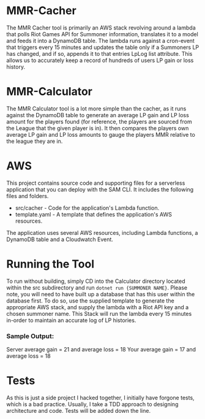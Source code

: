 # MMR-Cacher

The MMR Cacher tool is primarily an AWS stack revolving around a lambda that polls Riot Games API for Summoner information, translates it to a model and feeds it into a DynamoDB table. The lambda runs against a cron-event that triggers every 15 minutes and updates the table only if a Summoners LP has changed, and if so, appends it to that entries LpLog list attribute. This allows us to accurately keep a record of hundreds of users LP gain or loss history.

# MMR-Calculator

The MMR Calculator tool is a lot more simple than the cacher, as it runs against the DynamoDB table to generate an average LP gain and LP loss amount for the players found (for reference, the players are sourced from the League that the given player is in). It then compares the players own average LP gain and LP loss amounts to gauge the players MMR relative to the league they are in.

# AWS

This project contains source code and supporting files for a serverless application that you can deploy with the SAM CLI. It includes the following files and folders.

- src/cacher - Code for the application's Lambda function.
- template.yaml - A template that defines the application's AWS resources.

The application uses several AWS resources, including Lambda functions, a DynamoDB table and a Cloudwatch Event.

# Running the Tool

To run without building, simply CD into the Calculator directory located within the src subdirectory and run ```dotnet run {SUMMONER NAME}```. Please note, you will need to have built up a database that has this user within the database first. To do so, use the supplied template to generate the appropriate AWS stack, and supply the lambda with a Riot API key and a chosen summoner name. This Stack will run the lambda every 15 minutes in-order to maintain an accurate log of LP histories.

### Sample Output:

Server average gain = 21 and average loss = 18
Your average gain = 17 and average loss = 18

# Tests

As this is just a side project I hacked together, I initially have forgone tests, which is a bad practice. Usually, I take a TDD approach to designing architecture and code. Tests will be added down the line.
